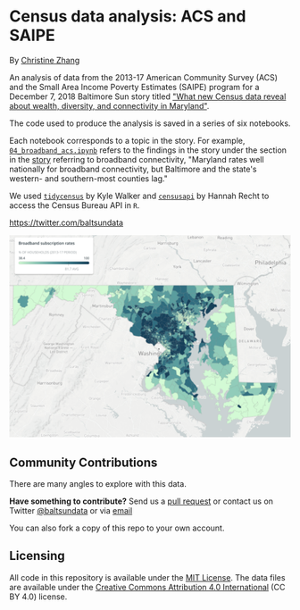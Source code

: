 # Census data analysis: ACS and SAIPE

By [Christine Zhang](mailto:czhang@baltsun.com)

An analysis of data from the 2013-17 American Community Survey (ACS) and the Small Area Income Poverty Estimates (SAIPE) program for a December 7, 2018 Baltimore Sun story titled ["What new Census data reveal about wealth, diversity, and connectivity in Maryland"](https://www.baltimoresun.com/news/maryland/bs-md-acs-census-release-20181206-story.html).

The code used to produce the analysis is saved in a series of six notebooks.

Each notebook corresponds to a topic in the story. For example, [`04_broadband_acs.ipynb`](http://nbviewer.jupyter.org/github/baltimore-sun-data/census-data-analysis-2018/blob/master/04_broadband_acs.ipynb) refers to the findings in the story under the section in the [story](https://www.baltimoresun.com/news/maryland/bs-md-acs-census-release-20181206-story.html) referring to broadband connectivity, "Maryland rates well nationally for broadband connectivity, but Baltimore and the state's western- and southern-most counties lag."

We used [`tidycensus`](https://walkerke.github.io/tidycensus/index.html) by Kyle Walker and [`censusapi`](https://hrecht.github.io/censusapi/index.html) by Hannah Recht to access the Census Bureau API in `R`.

https://twitter.com/baltsundata

![](output/screenshot.png)

## Community Contributions

There are many angles to explore with this data.

**Have something to contribute?** Send us a [pull request](https://baltimore-sun-data/census-data-analysis-2018/pulls) or contact us on Twitter [@baltsundata](https://twitter.com/baltsundata) or via [email](mailto:czhang@baltsun.com)

You can also fork a copy of this repo to your own account.

## Licensing

All code in this repository is available under the [MIT License](https://opensource.org/licenses/MIT). The data files are available under the [Creative Commons Attribution 4.0 International](https://creativecommons.org/licenses/by/4.0/) (CC BY 4.0) license.